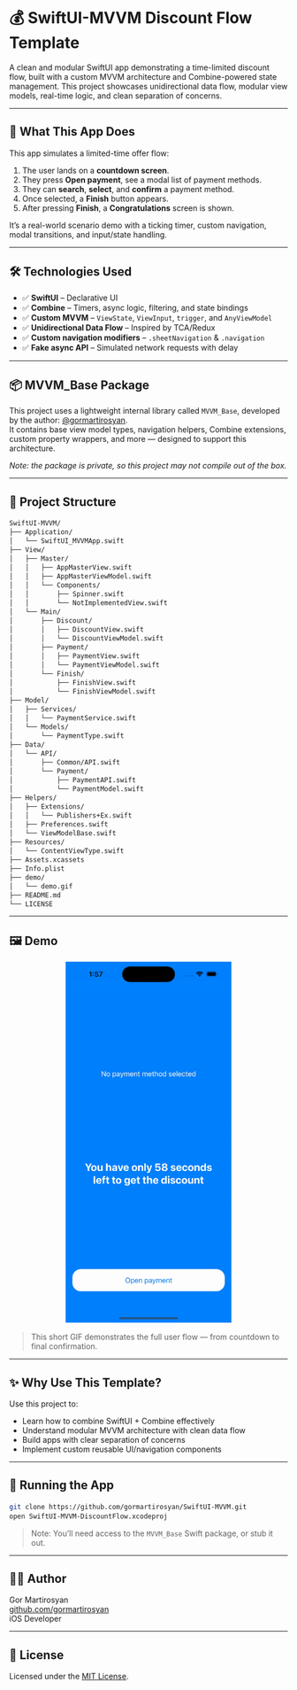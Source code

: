 # 💰 SwiftUI-MVVM Discount Flow Template

A clean and modular SwiftUI app demonstrating a time-limited discount flow, built with a custom MVVM architecture and Combine-powered state management. This project showcases unidirectional data flow, modular view models, real-time logic, and clean separation of concerns.

---

## 📱 What This App Does

This app simulates a limited-time offer flow:
1. The user lands on a **countdown screen**.
2. They press **Open payment**, see a modal list of payment methods.
3. They can **search**, **select**, and **confirm** a payment method.
4. Once selected, a **Finish** button appears.
5. After pressing **Finish**, a **Congratulations** screen is shown.

It’s a real-world scenario demo with a ticking timer, custom navigation, modal transitions, and input/state handling.

---

## 🛠 Technologies Used

- ✅ **SwiftUI** – Declarative UI
- ✅ **Combine** – Timers, async logic, filtering, and state bindings
- ✅ **Custom MVVM** – `ViewState`, `ViewInput`, `trigger`, and `AnyViewModel`
- ✅ **Unidirectional Data Flow** – Inspired by TCA/Redux
- ✅ **Custom navigation modifiers** – `.sheetNavigation` & `.navigation`
- ✅ **Fake async API** – Simulated network requests with delay

---

## 📦 MVVM_Base Package

This project uses a lightweight internal library called `MVVM_Base`, developed by the author: [@gormartirosyan](https://github.com/gormartirosyan).  
It contains base view model types, navigation helpers, Combine extensions, custom property wrappers, and more — designed to support this architecture.

_Note: the package is private, so this project may not compile out of the box._

---

## 📂 Project Structure

```
SwiftUI-MVVM/
├── Application/
│   └── SwiftUI_MVVMApp.swift
├── View/
│   ├── Master/
│   │   ├── AppMasterView.swift
│   │   ├── AppMasterViewModel.swift
│   │   └── Components/
│   │       ├── Spinner.swift
│   │       └── NotImplementedView.swift
│   └── Main/
│       ├── Discount/
│       │   ├── DiscountView.swift
│       │   └── DiscountViewModel.swift
│       ├── Payment/
│       │   ├── PaymentView.swift
│       │   └── PaymentViewModel.swift
│       └── Finish/
│           ├── FinishView.swift
│           └── FinishViewModel.swift
├── Model/
│   ├── Services/
│   │   └── PaymentService.swift
│   └── Models/
│       └── PaymentType.swift
├── Data/
│   └── API/
│       ├── Common/API.swift
│       └── Payment/
│           ├── PaymentAPI.swift
│           └── PaymentModel.swift
├── Helpers/
│   ├── Extensions/
│   │   └── Publishers+Ex.swift
│   ├── Preferences.swift
│   └── ViewModelBase.swift
├── Resources/
│   └── ContentViewType.swift
├── Assets.xcassets
├── Info.plist
├── demo/
│   └── demo.gif
├── README.md
└── LICENSE
```

---

## 🖼 Demo

<p align="center">
  <img src="demo/demo.gif" alt="Demo" width="300"/>
</p>

> This short GIF demonstrates the full user flow — from countdown to final confirmation.

---

## ✨ Why Use This Template?

Use this project to:
- Learn how to combine SwiftUI + Combine effectively
- Understand modular MVVM architecture with clean data flow
- Build apps with clear separation of concerns
- Implement custom reusable UI/navigation components

---

## 🔧 Running the App

```bash
git clone https://github.com/gormartirosyan/SwiftUI-MVVM.git
open SwiftUI-MVVM-DiscountFlow.xcodeproj
```

> Note: You’ll need access to the `MVVM_Base` Swift package, or stub it out.

---

## 🧑‍💻 Author

Gor Martirosyan  
[github.com/gormartirosyan](https://github.com/gormartirosyan)  
iOS Developer

---

## 📄 License

Licensed under the [MIT License](LICENSE).
